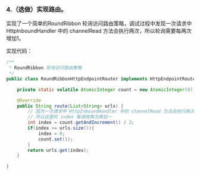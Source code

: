 ### 4.（选做）实现路由。

实现了一个简单的RoundRibbon 轮询访问路由策略，调试过程中发现一次请求中 HttpInboundHandler 中的 channelRead 方法会执行两次，所以轮询需要每两次增加1。

实现代码：

```java
/**
 * RoundRibbon 轮询访问路由策略
 */
public class RoundRibbonHttpEndpointRouter implements HttpEndpointRouter {

    private static volatile AtomicInteger count = new AtomicInteger(0);

    @Override
    public String route(List<String> urls) {
        // 因为一次请求中 HttpInboundHandler 中的 channelRead 方法会执行两次，
        // 所以这里的 index 每调用两次再加一
        int index = count.getAndIncrement() / 2;
        if(index >= urls.size()){
            index = 0;
            count.set(1);
        }
        return urls.get(index);
    }

}
```

